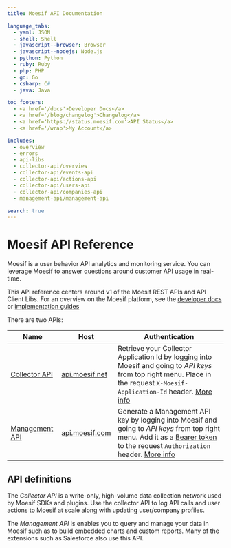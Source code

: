 ```yaml
---
title: Moesif API Documentation

language_tabs:
  - yaml: JSON
  - shell: Shell
  - javascript--browser: Browser
  - javascript--nodejs: Node.js
  - python: Python
  - ruby: Ruby
  - php: PHP
  - go: Go
  - csharp: C#
  - java: Java

toc_footers:
  - <a href='/docs'>Developer Docs</a>
  - <a href='/blog/changelog'>Changelog</a>
  - <a href='https://status.moesif.com'>API Status</a>
  - <a href='/wrap'>My Account</a>

includes:
  - overview
  - errors
  - api-libs
  - collector-api/overview
  - collector-api/events-api
  - collector-api/actions-api
  - collector-api/users-api
  - collector-api/companies-api
  - management-api/management-api

search: true
---
```


# Moesif API Reference

Moesif is a user behavior API analytics and monitoring service. You can leverage Moesif to answer questions around customer API usage in real-time.

This API reference centers around v1 of the Moesif REST APIs and API Client Libs.
For an overview on the Moesif platform, see the [developer docs](/docs) or [implementation guides](https://www.moesif.com/implementation)

There are two APIs:

|Name|Host|Authentication|
|----|----|--------------|
|[Collector API](#collector-api)|[api.moesif.net](https://api.moesif.net)|Retrieve your Collector Application Id by logging into Moesif and going to _API keys_ from top right menu. Place in the request `X-Moesif-Application-Id` header. [More info](#collector-api)|
|[Management API](#management-api)|[api.moesif.com](https://api.moesif.com)|Generate a Management API key by logging into Moesif and going to _API keys_ from top right menu. Add it as a [Bearer token](https://swagger.io/docs/specification/authentication/bearer-authentication/) to the request `Authorization` header. [More info](#management-api)|

## API definitions

The _Collector API_ is a write-only, high-volume data collection network used by Moesif SDKs and plugins. Use the collector API to log API calls and user actions to Moesif at scale along with updating user/company profiles.

The _Management API_ is enables you to query and manage your data in Moesif such as to build embedded charts and custom reports. Many of the extensions such as Salesforce also use this API.

